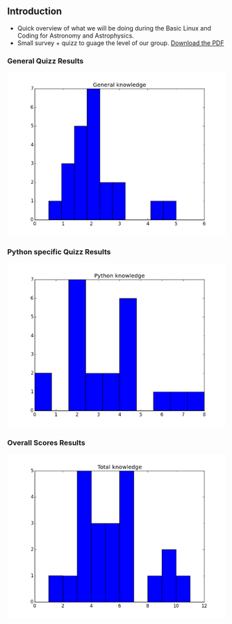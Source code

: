## Introduction

* Quick overview of what we will be doing during the Basic Linux and
  Coding for Astronomy and Astrophysics.
* Small survey + quizz to guage the level of our group. [Download the PDF](pretest.pdf)

### General Quizz Results

![Score on general programming knowledge questions](general_grades.png)

### Python specific Quizz Results

![Score on Python programming knowledge questions](python_grades.png)

### Overall Scores Results

![Overall Score](total_grades.png)

